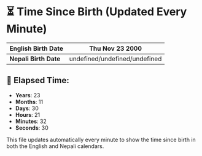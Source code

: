# ⏳ Time Since Birth (Updated Every Minute)

| **English Birth Date** | Thu Nov 23 2000 |
|------------------------|-------------------------------------|
| **Nepali Birth Date**  | undefined/undefined/undefined                  |

## 📅 Elapsed Time:

- **Years**: 23
- **Months**: 11
- **Days**: 30
- **Hours**: 21
- **Minutes**: 32
- **Seconds**: 30

This file updates automatically every minute to show the time since birth in both the English and Nepali calendars.